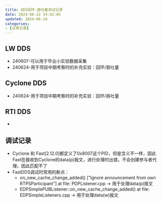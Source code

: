 ```yaml
---
title: DDS回环-吞吐量测试记录
date: 2024-06-22 19:42:05
updated: 2024-06-24
categories: 
- [日常记录]
---
```


## LW DDS
- 240607-可以用于毕业小实验数据采集
- 240624-用于项目中期考察时的补充实验：回环/吞吐量


## Cyclone DDS
- 240624-用于项目中期考察时的补充实验：回环/吞吐量



## RTI DDS
- 


## 调试记录
- Cyclone 和 Fast[2.12.0]都定义了0x8007这个PID，但是含义不一样，因此Fast在接收到Cyclone的data(p)报文，进行处理时出错，不会创建参与者代理，因此匹配不了
- FastDDS调试时常用的断点：
  - on_new_cache_change_added() ["Ignore announcement from own RTPSParticipant"] at file: PDPListener.cpp -> 用于处理data(p)报文
  - EDPSimplePUBListener::on_new_cache_change_added() at file: EDPSimpleListeners.cpp -> 用于处理data(w)报文
